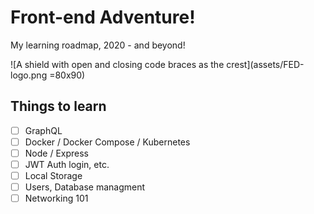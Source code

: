 # Front-end Adventure!

My learning roadmap, 2020 - and beyond!

![A shield with open and closing code braces as the crest](assets/FED-logo.png =80x90)

## Things to learn

- [ ] GraphQL
- [ ] Docker / Docker Compose / Kubernetes
- [ ] Node / Express
- [ ] JWT Auth login, etc.
- [ ] Local Storage
- [ ] Users, Database managment
- [ ] Networking 101
